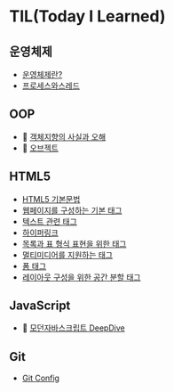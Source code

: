 # TIL(Today I Learned)
## 운영체제
- [운영체제란?](OS/운영체제란%3F.md)
- [프로세스와스레드](OS/프로세스와스레드.md)
## OOP
- 📖 [객체지향의 사실과 오해](OOP/객체지향의사실과오해.md)
- 📖 [오브젝트](OOP/오브젝트.md)

## HTML5
- [HTML5 기본문법](HTML5/HTML5기본문법.md)
- [웹페이지를 구성하는 기본 태그](HTML5/웹페이지를구성하는기본태그.md)
- [텍스트 관련 태그](HTML5/텍스트관련태그.md)
- [하이퍼링크](HTML5/하이퍼링크.md)
- [목록과 표 형식 표현을 위한 태그](HTML5/%EB%AA%A9%EB%A1%9D%EA%B3%BC%ED%91%9C%ED%98%95%EC%8B%9D%ED%83%9C%EA%B7%B8.md)
- [멀티미디어를 지원하는 태그](HTML5/%EB%A9%80%ED%8B%B0%EB%AF%B8%EB%94%94%EC%96%B4%ED%83%9C%EA%B7%B8.md)
- [폼 태그](HTML5/%ED%8F%BC%ED%83%9C%EA%B7%B8.md)
- [레이아웃 구성을 위한 공간 분할 태그](HTML5/%EA%B3%B5%EA%B0%84%EB%B6%84%ED%95%A0%ED%83%9C%EA%B7%B8.md)

## JavaScript
- 📖 [모던자바스크립트 DeepDive](JavaScript/모던자바스크립트DeepDive.md)

## Git
- [Git Config](Git/gitconfig.md)




